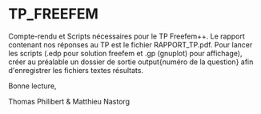# TP_FREEFEM

Compte-rendu et Scripts nécessaires pour le TP Freefem++. Le rapport contenant nos réponses au TP est le fichier RAPPORT_TP.pdf. Pour lancer les scripts (.edp pour solution freefem et .gp (gnuplot) pour affichage), créer au préalable un dossier de sortie output{numéro de la question} afin d'enregistrer les fichiers textes résultats. 

Bonne lecture,

Thomas Philibert & Matthieu Nastorg
